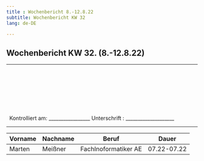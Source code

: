 ```yaml
---
title : Wochenbericht 8.-12.8.22
subtitle: Wochenbericht KW 32
lang: de-DE

---
```


## Wochenbericht KW 32. (8.-12.8.22)
---

&nbsp;
\
\
\
\
\
\
\
&nbsp;
Kontrolliert am: _________________   Unterschrift  : ____________________

---

| Vorname | Nachname | Beruf | Dauer |
|---|---|---|---|
|Marten| Meißner|FachInoformatiker AE|07.22-07.22|